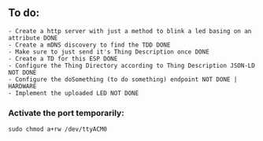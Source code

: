 ## To do:
    - Create a http server with just a method to blink a led basing on an attribute DONE
    - Create a mDNS discovery to find the TDD DONE
    - Make sure to just send it's Thing Description once DONE
    - Create a TD for this ESP DONE
    - Configure the Thing Directory according to Thing Description JSON-LD NOT DONE
    - Configure the doSomething (to do something) endpoint NOT DONE | HARDWARE
    - Implement the uploaded LED NOT DONE

### Activate the port temporarily:
    sudo chmod a+rw /dev/ttyACM0
